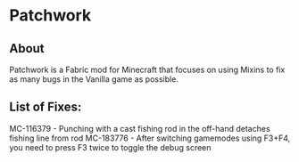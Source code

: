 # Patchwork

## About

Patchwork is a Fabric mod for Minecraft that focuses on using Mixins to fix as many bugs in the Vanilla game as possible.




## List of Fixes:

MC-116379 - Punching with a cast fishing rod in the off-hand detaches fishing line from rod
MC-183776 - After switching gamemodes using F3+F4, you need to press F3 twice to toggle the debug screen
